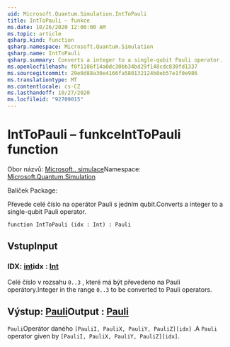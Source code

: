 ```yaml
---
uid: Microsoft.Quantum.Simulation.IntToPauli
title: IntToPauli – funkce
ms.date: 10/26/2020 12:00:00 AM
ms.topic: article
qsharp.kind: function
qsharp.namespace: Microsoft.Quantum.Simulation
qsharp.name: IntToPauli
qsharp.summary: Converts a integer to a single-qubit Pauli operator.
ms.openlocfilehash: f0f1186f14a0dc30bb34bd29f148cdc830fd1337
ms.sourcegitcommit: 29e0d88a30e4166fa580132124b0eb57e1f0e986
ms.translationtype: MT
ms.contentlocale: cs-CZ
ms.lasthandoff: 10/27/2020
ms.locfileid: "92709015"
---
```

# <a name="inttopauli-function"></a><span data-ttu-id="e96f4-102">IntToPauli – funkce</span><span class="sxs-lookup"><span data-stu-id="e96f4-102">IntToPauli function</span></span>

<span data-ttu-id="e96f4-103">Obor názvů: [Microsoft.. simulace](xref:Microsoft.Quantum.Simulation)</span><span class="sxs-lookup"><span data-stu-id="e96f4-103">Namespace: [Microsoft.Quantum.Simulation](xref:Microsoft.Quantum.Simulation)</span></span>

<span data-ttu-id="e96f4-104">Balíček [](https://nuget.org/packages/)</span><span class="sxs-lookup"><span data-stu-id="e96f4-104">Package: [](https://nuget.org/packages/)</span></span>


<span data-ttu-id="e96f4-105">Převede celé číslo na operátor Pauli s jedním qubit.</span><span class="sxs-lookup"><span data-stu-id="e96f4-105">Converts a integer to a single-qubit Pauli operator.</span></span>

```qsharp
function IntToPauli (idx : Int) : Pauli
```


## <a name="input"></a><span data-ttu-id="e96f4-106">Vstup</span><span class="sxs-lookup"><span data-stu-id="e96f4-106">Input</span></span>

### <a name="idx--int"></a><span data-ttu-id="e96f4-107">IDX: [int](xref:microsoft.quantum.lang-ref.int)</span><span class="sxs-lookup"><span data-stu-id="e96f4-107">idx : [Int](xref:microsoft.quantum.lang-ref.int)</span></span>

<span data-ttu-id="e96f4-108">Celé číslo v rozsahu `0..3` , které má být převedeno na Pauli operátory.</span><span class="sxs-lookup"><span data-stu-id="e96f4-108">Integer in the range `0..3` to be converted to Pauli operators.</span></span>



## <a name="output--pauli"></a><span data-ttu-id="e96f4-109">Výstup: [Pauli](xref:microsoft.quantum.lang-ref.pauli)</span><span class="sxs-lookup"><span data-stu-id="e96f4-109">Output : [Pauli](xref:microsoft.quantum.lang-ref.pauli)</span></span>

<span data-ttu-id="e96f4-110">`Pauli`Operátor daného `[PauliI, PauliX, PauliY, PauliZ][idx]` .</span><span class="sxs-lookup"><span data-stu-id="e96f4-110">A `Pauli` operator given by `[PauliI, PauliX, PauliY, PauliZ][idx]`.</span></span>